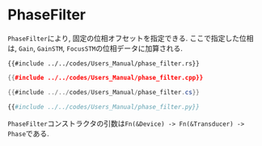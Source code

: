 # PhaseFilter

`PhaseFilter`により, 固定の位相オフセットを指定できる.
ここで指定した位相は, `Gain`, `GainSTM`, `FocusSTM`の位相データに加算される.

```rust,edition2021
{{#include ../../codes/Users_Manual/phase_filter.rs}}
```

```cpp
{{#include ../../codes/Users_Manual/phase_filter.cpp}}
```

```cs
{{#include ../../codes/Users_Manual/phase_filter.cs}}
```

```python
{{#include ../../codes/Users_Manual/phase_filter.py}}
```

`PhaseFilter`コンストラクタの引数は`Fn(&Device) -> Fn(&Transducer) -> Phase`である.
